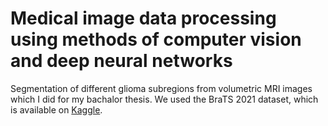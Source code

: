 # Medical image data processing using methods of computer vision and deep neural networks
Segmentation of different glioma subregions from volumetric MRI images which I did for my bachalor thesis. We used the BraTS 2021 dataset, which is available on [Kaggle](https://www.kaggle.com/datasets/dschettler8845/brats-2021-task1).
